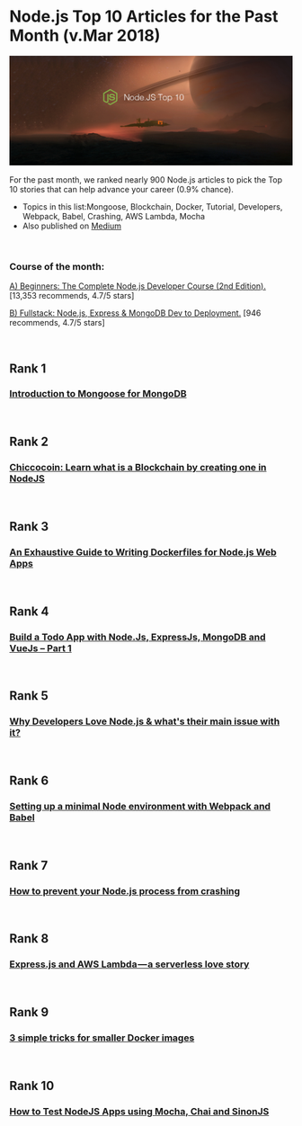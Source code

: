 # Node.js Top 10 Articles for the Past Month (v.Mar 2018)

<img src="mar-node-article.png" width="800" alt="Mybridge"></a>

For the past month, we ranked nearly 900 Node.js articles to pick the Top 10 stories that can help advance your career (0.9% chance).

* Topics in this list:Mongoose, Blockchain, Docker, Tutorial, Developers, Webpack, Babel, Crashing, AWS Lambda, Mocha 
* Also published on [Medium](https://goo.gl/nMJQQB)

<br>

### Course of the month:

[A) Beginners: The Complete Node.js Developer Course (2nd Edition).](http://bit.ly/2FScDHt) [13,353 recommends, 4.7/5 stars]

[B) Fullstack: Node.js, Express & MongoDB Dev to Deployment.](http://bit.ly/2Ix5Lkm) [946 recommends, 4.7/5 stars]

<br>

## Rank 1
### [Introduction to Mongoose for MongoDB](https://medium.freecodecamp.org/introduction-to-mongoose-for-mongodb-d2a7aa593c57?utm_source=mybridge&utm_medium=blog&utm_campaign=read_more)


<br>

## Rank 2
### [Chiccocoin: Learn what is a Blockchain by creating one in NodeJS](https://developers.caffeina.com/chiccocoin-learn-what-is-a-blockchain-by-creating-one-in-nodejs-12929a89208b?utm_source=mybridge&utm_medium=blog&utm_campaign=read_more)


<br>

## Rank 3
### [An Exhaustive Guide to Writing Dockerfiles for Node.js Web Apps](https://blog.hasura.io/an-exhaustive-guide-to-writing-dockerfiles-for-node-js-web-apps-bbee6bd2f3c4?utm_source=mybridge&utm_medium=blog&utm_campaign=read_more)


<br>

## Rank 4
### [Build a Todo App with Node.Js, ExpressJs, MongoDB and VueJs – Part 1](https://dev.to/abiodunjames/build-a-todo-app-with-nodejs-expressjs-mongodb-and-vuejs--part-1--29n7?utm_source=mybridge&utm_medium=blog&utm_campaign=read_more)


<br>

## Rank 5
### [Why Developers Love Node.js & what's their main issue with it?](https://blog.risingstack.com/why-developers-love-node-js-2018-survey?utm_source=mybridge&utm_medium=blog&utm_campaign=read_more)


<br>

## Rank 6
### [Setting up a minimal Node environment with Webpack and Babel](https://dev.to/aurelkurtula/setting-up-a-minimal-node-environment-with-webpack-and-babel--1j04?utm_source=mybridge&utm_medium=blog&utm_campaign=read_more)


<br>

## Rank 7
### [How to prevent your Node.js process from crashing](https://medium.com/dailyjs/how-to-prevent-your-node-js-process-from-crashing-5d40247b8ab2?utm_source=mybridge&utm_medium=blog&utm_campaign=read_more)


<br>

## Rank 8
### [Express.js and AWS Lambda — a serverless love story](https://medium.freecodecamp.org/express-js-and-aws-lambda-a-serverless-love-story-7c77ba0eaa35?utm_source=mybridge&utm_medium=blog&utm_campaign=read_more)


<br>

## Rank 9
### [3 simple tricks for smaller Docker images](https://learnk8s.io/blog/smaller-docker-images?utm_source=mybridge&utm_medium=blog&utm_campaign=read_more)


<br>

## Rank 10
### [How to Test NodeJS Apps using Mocha, Chai and SinonJS](https://scotch.io/tutorials/how-to-test-nodejs-apps-using-mocha-chai-and-sinonjs?utm_source=mybridge&utm_medium=blog&utm_campaign=read_more)
